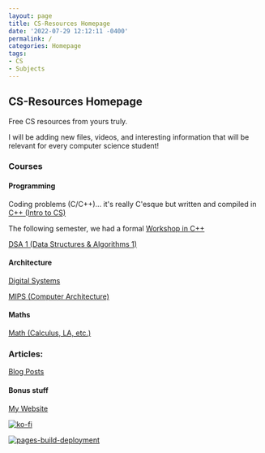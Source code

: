 ```yaml
---
layout: page
title: CS-Resources Homepage
date: '2022-07-29 12:12:11 -0400'
permalink: /
categories: Homepage
tags:
- CS
- Subjects
---
```


## CS-Resources Homepage

Free CS resources from yours truly.

I will be adding new files, videos, and interesting information that will be relevant for every computer science student!


### Courses 

#### Programming

Coding problems (C/C++)... it's really C'esque but written and compiled in 
[C++ (Intro to CS)](https://avipars.github.io/CS-Resources/intro_cs/)

The following semester, we had a formal 
[Workshop in C++](https://avipars.github.io/CS-Resources/cpp_workshop)

[DSA 1 (Data Structures & Algorithms 1)](https://avipars.github.io/CS-Resources/data_struct/)


#### Architecture

[Digital Systems](https://avipars.github.io/CS-Resources/DigitalSystems/)


[MIPS (Computer Architecture)](https://avipars.github.io/CS-Resources/mips/)

#### Maths

[Math (Calculus, LA, etc.)](https://avipars.github.io/CS-Resources/math/)


### Articles: 

[Blog Posts](https://cs.aviparshan.com/blog)


#### Bonus stuff

[My Website](https://aviparshan.com/)

[![ko-fi](https://ko-fi.com/img/githubbutton_sm.svg)](https://ko-fi.com/J3J81LRFO)

[![pages-build-deployment](https://github.com/avipars/CS-Resources/actions/workflows/pages/pages-build-deployment/badge.svg)](https://github.com/avipars/CS-Resources/actions/workflows/pages/pages-build-deployment)